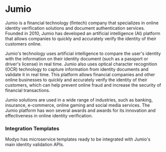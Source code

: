 # Jumio

Jumio is a financial technology (fintech) company that specializes in online identity verification solutions and document authentication services. Founded in 2010, Jumio has developed an artificial intelligence (AI) platform that allows companies to quickly and accurately verify the identity of their customers online.

Jumio's technology uses artificial intelligence to compare the user's identity with the information on their identity document (such as a passport or driver's license) in real time. Jumio also uses optical character recognition (OCR) technology to capture information from identity documents and validate it in real time. This platform allows financial companies and other online businesses to quickly and accurately verify the identity of their customers, which can help prevent online fraud and increase the security of financial transactions.

Jumio solutions are used in a wide range of industries, such as banking, insurance, e-commerce, online gaming and social media services. The Jumio platform has won several awards and awards for its innovation and effectiveness in online identity verification.

### Integration Templates
Modyo has microservice templates ready to be integrated with Jumio's main identity validation APIs.